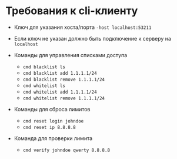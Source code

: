 # Требования к cli-клиенту

- Ключ для указания хоста/порта `-host localhost:53211`  
- Если ключ не указан должно быть подключение к серверу на `localhost`  
- Команды для управления списками доступа
  - `cmd blacklist ls`
  - `cmd blacklist add 1.1.1.1/24`
  - `cmd blacklist remove 1.1.1.1/24`  
  - `cmd whitelist ls`
  - `cmd whitelist add 1.1.1.1/24`
  - `cmd whitelist remove 1.1.1.1/24`
    
- Команды для сброса лимитов
  - `cmd reset login johndoe`
  - `cmd reset ip 8.8.8.8`
    
- Команда для проверки лимита
  - `cmd verify johndoe qwerty 8.8.8.8`